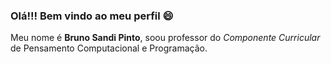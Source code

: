 ### Olá!!! Bem vindo ao meu perfil 😄 

Meu nome é **Bruno Sandi Pinto**, soou professor do _Componente Curricular_ de Pensamento Computacional e Programação.


